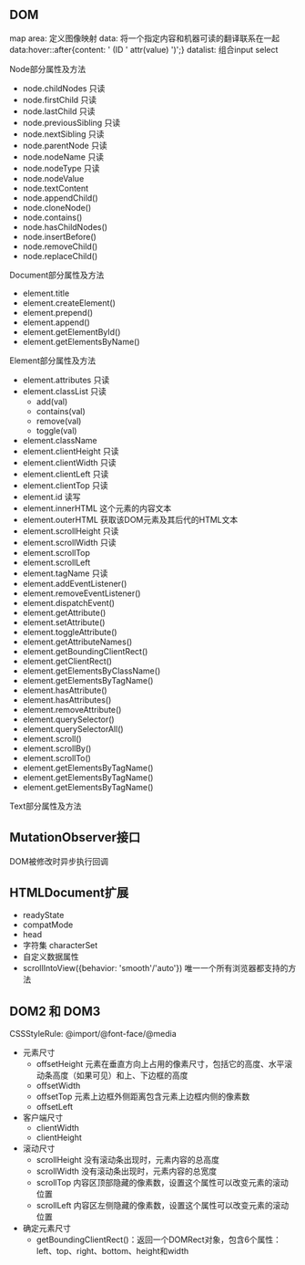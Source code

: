 ## DOM
map area: 定义图像映射 
data: 将一个指定内容和机器可读的翻译联系在一起 data:hover::after{content: ' (ID ' attr(value) ')';}
datalist: 组合input  select

Node部分属性及方法
- node.childNodes 只读
- node.firstChild 只读
- node.lastChild 只读
- node.previousSibling 只读
- node.nextSibling 只读
- node.parentNode 只读
- node.nodeName 只读
- node.nodeType 只读
- node.nodeValue
- node.textContent
- node.appendChild()
- node.cloneNode()
- node.contains()
- node.hasChildNodes()
- node.insertBefore()
- node.removeChild()
- node.replaceChild()

Document部分属性及方法
- element.title
- element.createElement()
- element.prepend()
- element.append()
- element.getElementById()
- element.getElementsByName()

Element部分属性及方法
- element.attributes 只读
- element.classList 只读
  - add(val)
  - contains(val)
  - remove(val)
  - toggle(val)
- element.className
- element.clientHeight 只读
- element.clientWidth 只读
- element.clientLeft 只读
- element.clientTop 只读
- element.id 读写
- element.innerHTML 这个元素的内容文本
- element.outerHTML 获取该DOM元素及其后代的HTML文本
- element.scrollHeight 只读
- element.scrollWidth 只读
- element.scrollTop
- element.scrollLeft
- element.tagName 只读
- element.addEventListener()
- element.removeEventListener()
- element.dispatchEvent()
- element.getAttribute()
- element.setAttribute()
- element.toggleAttribute()
- element.getAttributeNames()
- element.getBoundingClientRect()
- element.getClientRect()
- element.getElementsByClassName()
- element.getElementsByTagName()
- element.hasAttribute()
- element.hasAttributes()
- element.removeAttribute()
- element.querySelector()
- element.querySelectorAll()
- element.scroll()
- element.scrollBy()
- element.scrollTo()
- element.getElementsByTagName()
- element.getElementsByTagName()
- element.getElementsByTagName()

Text部分属性及方法

## MutationObserver接口
DOM被修改时异步执行回调

## HTMLDocument扩展
- readyState
- compatMode
- head
- 字符集 characterSet
- 自定义数据属性
- scrollIntoView({behavior: 'smooth'/'auto'}) 唯一一个所有浏览器都支持的方法

## DOM2 和 DOM3
CSSStyleRule: @import/@font-face/@media

- 元素尺寸
  - offsetHeight 元素在垂直方向上占用的像素尺寸，包括它的高度、水平滚动条高度（如果可见）和上、下边框的高度
  - offsetWidth
  - offsetTop 元素上边框外侧距离包含元素上边框内侧的像素数
  - offsetLeft
- 客户端尺寸
  - clientWidth
  - clientHeight
- 滚动尺寸
  - scrollHeight 没有滚动条出现时，元素内容的总高度
  - scrollWidth 没有滚动条出现时，元素内容的总宽度
  - scrollTop 内容区顶部隐藏的像素数，设置这个属性可以改变元素的滚动位置
  - scrollLeft 内容区左侧隐藏的像素数，设置这个属性可以改变元素的滚动位置
- 确定元素尺寸
  - getBoundingClientRect()：返回一个DOMRect对象，包含6个属性：left、top、right、bottom、height和width
